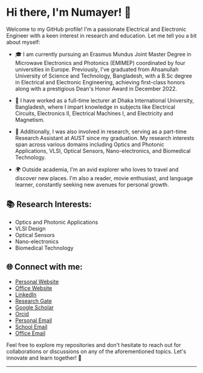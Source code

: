 # Hi there, I'm Numayer! 👋

Welcome to my GitHub profile! I'm a passionate Electrical and Electronic Engineer with a keen interest in research and education. Let me tell you a bit about myself:

- 🎓 I am currently pursuing an Erasmus Mundus Joint Master Degree in Microwave Electronics and Photonics (EMIMEP) coordinated by four universities in Europe. Previously, I've graduated from Ahsanullah University of Science and Technology, Bangladesh, with a B.Sc degree in Electrical and Electronic Engineering, achieving first-class honors along with a prestigious Dean's Honor Award in December 2022.

- 🔭 I have worked as a full-time lecturer at Dhaka International University, Bangladesh, where I impart knowledge in subjects like Electrical Circuits, Electronics II, Electrical Machines I, and Electricity and Magnetism.

- 🧪 Additionally, I was also involved in research, serving as a part-time Research Assistant at AUST since my graduation. My research interests span across various domains including Optics and Photonic Applications, VLSI, Optical Sensors, Nano-electronics, and Biomedical Technology.

- 🌍 Outside academia, I'm an avid explorer who loves to travel and discover new places. I'm also a reader, movie enthusiast, and language learner, constantly seeking new avenues for personal growth.

## 📚 Research Interests:
- Optics and Photonic Applications
- VLSI Design
- Optical Sensors
- Nano-electronics
- Biomedical Technology

## 🌐 Connect with me:
- [Personal Website](https://numayer-z.github.io/)
- [Office Website](https://profile.diu.ac/numayerandalibzaman)
- [LinkedIn](https://www.linkedin.com/in/numayerzaman)
- [Research Gate](https://www.researchgate.net/profile/Numayer-Zaman)
- [Google Scholar](https://scholar.google.com/citations?user=exrGKF8AAAAJ&hl=en)
- [Orcid](https://orcid.org/0009-0005-9183-053X)
- [Personal Email](mailto:numayer02@gmail.com)
- [School Email](mailto:numayer.zaman@etu.unilim.fr)
- [Office Email](mailto:numayerandalib.eee@diu.ac)

Feel free to explore my repositories and don't hesitate to reach out for collaborations or discussions on any of the aforementioned topics. Let's innovate and learn together! 🚀

---
